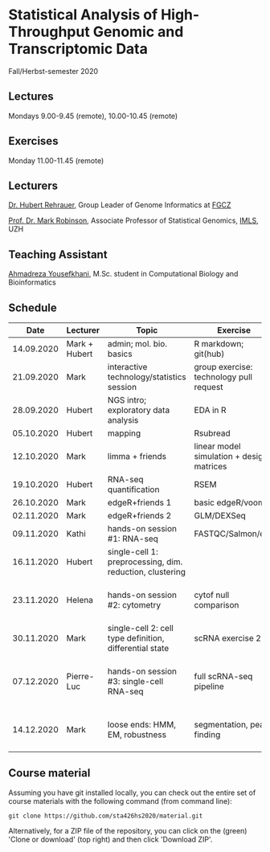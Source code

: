 # Statistical Analysis of High-Throughput Genomic and Transcriptomic Data 
Fall/Herbst-semester 2020

## Lectures
Mondays 9.00-9.45 (remote), 10.00-10.45 (remote)

## Exercises
Monday 11.00-11.45 (remote)

## Lecturers

[Dr. Hubert Rehrauer](http://www.fgcz.ch/the-center/people/rehrauer.html), Group Leader of Genome Informatics at [FGCZ](http://www.fgcz.ch/)  

[Prof. Dr. Mark Robinson](https://robinsonlabuzh.github.io/), Associate Professor of Statistical Genomics, [IMLS](http://www.imls.uzh.ch/index.html), UZH  

## Teaching Assistant

[Ahmadreza Yousefkhani](https://ir.linkedin.com/in/ahmadreza-yousefkhani-3b2a99a8), M.Sc. student in Computational Biology and Bioinformatics  


## Schedule

| Date  | Lecturer | Topic | Exercise | JC1 | JC2 |
| --- | --- | --- | --- | --- | --- |
| 14.09.2020  | Mark + Hubert  | admin; mol. bio. basics | R markdown; git(hub) | <img width=100/> | <img width=100/> |
| 21.09.2020  | Mark | interactive technology/statistics session  | group exercise: technology pull request | | |
| 28.09.2020  | Hubert | NGS intro; exploratory data analysis | EDA in R | | |
| 05.10.2020  | Hubert | mapping  | Rsubread | | |
| 12.10.2020  | Mark | limma + friends | linear model simulation + design matrices | | |
| 19.10.2020  | Hubert | RNA-seq quantification    | RSEM  | | |
| 26.10.2020  | Mark | edgeR+friends 1 | basic edgeR/voom | |  |
| 02.11.2020  | Mark | edgeR+friends 2  | GLM/DEXSeq | | |
| 09.11.2020  | Kathi | hands-on session #1: RNA-seq  | FASTQC/Salmon/etc. | [Statistical significance for genomewide studies](https://www.pnas.org/content/100/16/9440) (RA, HH) | [Identifying signaling genes in spatial single cell expression data](https://www.biorxiv.org/content/10.1101/2020.07.27.221465v2) (YM, KD, GJ) |
| 16.11.2020  | Hubert | single-cell 1: preprocessing, dim. reduction, clustering | | [Testing hypotheses about the microbiome using the linear decomposition model](https://www.biorxiv.org/content/10.1101/229831v3.full.pdf+html) (FS,BO,SA) | [Generalizing RNA velocity to transient cell states through dynamical modeling](https://www.nature.com/articles/s41587-020-0591-3?proof=t) (DP, EH) |
| 23.11.2020  | Helena | hands-on session #2: cytometry  | cytof null comparison | (Richard Affolter, Philip Hartout, Martin Emons) paper: [Genome-wide detection of intervals of genetic heterogeneity associated with complex traits](https://academic.oup.com/bioinformatics/article/31/12/i240/216593) | [Empirical Bayes Analysis of a Microarray Experiment](https://www.tandfonline.com/doi/abs/10.1198/016214501753382129) (Jennifer Probst, Eljas Röllin, Lisa Herzog) |
| 30.11.2020  | Mark | single-cell 2: cell type definition, differential state  | scRNA exercise 2 | [A Bayesian mixture model for the analysis of allelic expression in single cells](https://doi.org/10.1038/s41467-019-13099-0) (Sneha-Sundar,SmaragdaDimitrakopoulou,marinapanteli) | [scMET: Bayesian modelling of DNA methylation heterogeneity at single-cell resolution](https://www.biorxiv.org/content/10.1101/2020.07.10.196816v2) (MW, RM, DW) |
| 07.12.2020  | Pierre-Luc | hands-on session #3: single-cell RNA-seq  | full scRNA-seq pipeline | [ScreenBEAM: a novel meta-analysis algorithm for functional genomics screens via Bayesian hierarchical   modeling](https://academic.oup.com/bioinformatics/article/32/2/260/1743949) (Leonor Schubert, Jonathan   Haab, Flavio Rump) | [Detection of differentially abundant cell subpopulations discriminates biological states in scRNA-seq data] (https://www.biorxiv.org/content/10.1101/711929v3) (TE, RB, AB) 
| 14.12.2020  | Mark | loose ends: HMM, EM, robustness   | segmentation, peak finding | [NEBULA: a fast negative binomial mixed model for differential expression and co-expression analyses of large-scale multi-subject single-cell data](https://www.biorxiv.org/content/10.1101/2020.09.24.311662v1) (HML, SCD, SW) | X |



## Course material

Assuming you have git installed locally, you can check out the entire set of course materials with the following command (from command line):
```
git clone https://github.com/sta426hs2020/material.git
```  
Alternatively, for a ZIP file of the repository, you can click on the (green) 'Clone or download' (top right) and then click 'Download ZIP'.
